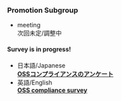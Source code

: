 ### Promotion Subgroup

- meeting  
  次回未定/調整中  

#### Survey is in progress!  

- 日本語/Japanese  
**[OSSコンプライアンスのアンケート](https://openchain-project.github.io/OpenChain-JWG/subgroups/promotion/survey-20200618)**  
- 英語/English  
**[OSS compliance survey](https://openchain-project.github.io/OpenChain-JWG/subgroups/promotion/survey-20200618_en)**  
